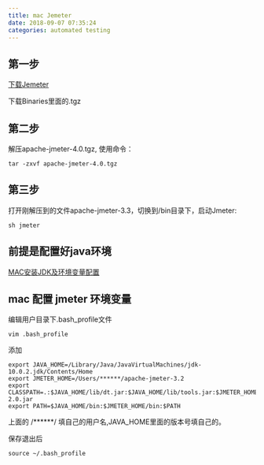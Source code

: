 ```yaml
---
title: mac Jemeter
date: 2018-09-07 07:35:24
categories: automated testing
---
```


## 第一步
[下载Jemeter](http://jmeter.apache.org/download_jmeter.cgi)

下载Binaries里面的.tgz

## 第二步

解压apache-jmeter-4.0.tgz, 使用命令：

    tar -zxvf apache-jmeter-4.0.tgz

## 第三步

打开刚解压到的文件apache-jmeter-3.3，切换到/bin目录下，启动Jmeter:

    sh jmeter



## 前提是配置好java环境    


[MAC安装JDK及环境变量配置](https://blog.csdn.net/vvv_110/article/details/72897142)



##  mac 配置 jmeter 环境变量

编辑用户目录下.bash_profile文件

    vim .bash_profile

添加

    export JAVA_HOME=/Library/Java/JavaVirtualMachines/jdk-10.0.2.jdk/Contents/Home
    export JMETER_HOME=/Users/******/apache-jmeter-3.2
    export CLASSPATH=.:$JAVA_HOME/lib/dt.jar:$JAVA_HOME/lib/tools.jar:$JMETER_HOME/lib/ext/ApacheJMeter_core.jar:$JMETER_HOME/lib/jorphan.jar:$JMETER_HOME/lib/logkit-2.0.jar
    export PATH=$JAVA_HOME/bin:$JMETER_HOME/bin:$PATH

上面的 /******/ 填自己的用户名,JAVA_HOME里面的版本号填自己的。


保存退出后

    source ~/.bash_profile

